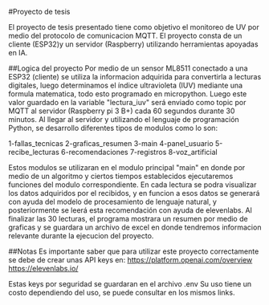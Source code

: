 #Proyecto de tesis

El proyecto de tesis presentado tiene como objetivo 
el monitoreo de UV por medio del protocolo de comunicacion 
MQTT.
El proyecto consta de un cliente (ESP32)y un servidor (Raspberry)
utilizando herramientas apoyadas en IA.

##Logica del proyecto
Por medio de un sensor ML8511 conectado a una ESP32 (cliente) 
se utiliza la informacion adquirida para convertirla a 
lecturas digitales, luego determinamos el índice ultravioleta (IUV) mediante una formula matematica, todo esto programado en micropython.
Luego este valor guardado en la variable "lectura_iuv" será enviado como topic por MQTT al servidor (Raspberry pi 3 B+) cada 60 segundos durante 30 minutos.
Al llegar al servidor y utilizando el lenguaje de programación Python, se desarrollo diferentes tipos de modulos como lo son:

1-fallas_tecnicas
2-graficas_resumen
3-main
4-panel_usuario
5-recibe_lecturas
6-recomendaciones
7-registros 
8-voz_artificial

Estos modulos se utilizaran en el modulo principal "main" en donde por medio de un algoritmo y ciertos tiempos establecidos ejecutaremos funciones del modulo correspondiente.
En cada lectura se podra visualizar los datos adquiridos por el recibidos, y en funcion a esos datos
se generará con ayuda del modelo de procesamiento de lenguaje natural, y posteriormente se leerá esta
recomendación con ayuda de elevenlabs.
Al finalizar las 30 lecturas, el programa mostrara un resumen por medio de graficas y se guardara un archivo de excel en donde tendremos informacion relevante durante la ejecucion del proyecto.

##Notas
Es importante saber que para utilizar este proyecto correctamente se debe de crear unas API keys en:
https://platform.openai.com/overview
https://elevenlabs.io/

Estas keys por seguridad se guardaran en el archivo .env
Su uso tiene un costo dependiendo del uso, se puede consultar en los mismos links.